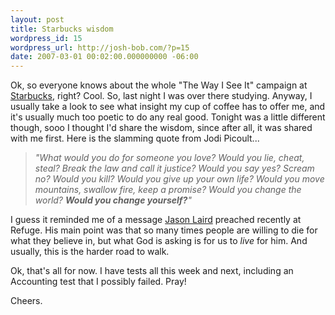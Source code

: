 ```yaml
---
layout: post
title: Starbucks wisdom
wordpress_id: 15
wordpress_url: http://josh-bob.com/?p=15
date: 2007-03-01 00:02:00.000000000 -06:00
---
```

Ok, so everyone knows about the whole "The Way I See It" campaign at <a href="http://www.starbucks.com">Starbucks</a>, right? Cool. So, last night I was over there studying. Anyway, I usually take a look to see what insight my cup of coffee has to offer me, and it's usually much too poetic to do any real good. Tonight was a little different though, sooo I thought I'd share the wisdom, since after all, it was shared with me first. Here is the slamming quote from Jodi Picoult...

<blockquote style="font-style: italic;">"What would you do for someone you love? Would you lie, cheat, steal? Break the law and call it justice? Would you say yes? Scream no? Would you kill? Would you give up your own life? Would you move mountains, swallow fire, keep a promise? Would you change the world? <span style="font-weight: bold;">Would you change yourself?</span>"</blockquote><i></i>

I guess it reminded me of a message <a href="http://www.myspace.com/jasonlaird">Jason Laird</a> preached recently at Refuge. His main point was that so many times people are willing to die for what they believe in, but what God is asking is for us to <span style="font-style: italic;">live</span> for him. And usually, this is the harder road to walk.

Ok, that's all for now. I have tests all this week and next, including an Accounting test that I possibly failed. Pray!

Cheers.
